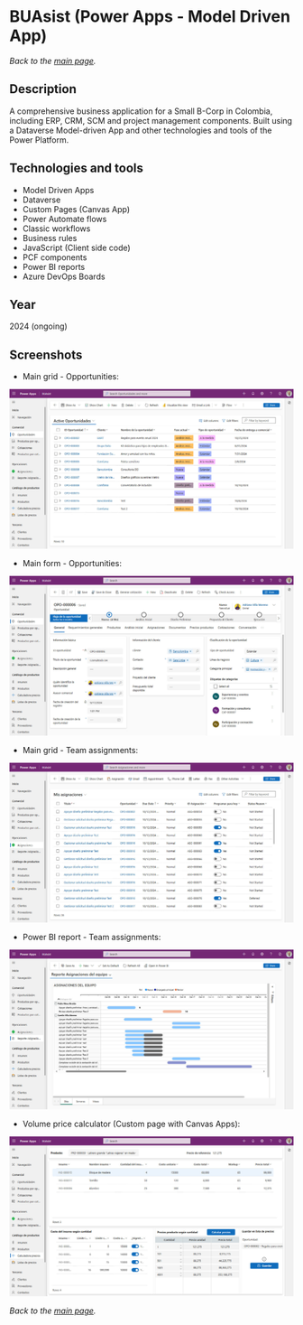 # BUAsist (Power Apps - Model Driven App)

*Back to the [main page](https://camilovillam.github.io/).*

## Description

A comprehensive business application for a Small B-Corp in Colombia, including ERP, CRM, SCM and project management components. Built using a Dataverse Model-driven App and other technologies and tools of the Power Platform.

## Technologies and tools

- Model Driven Apps
- Dataverse
- Custom Pages (Canvas App)
- Power Automate flows
- Classic workflows
- Business rules
- JavaScript (Client side code)
- PCF components
- Power BI reports
- Azure DevOps Boards

## Year

2024 (ongoing)

## Screenshots

- Main grid - Opportunities:

![BUAsist - Model-Driven App - Main grid opportunities](https://raw.githubusercontent.com/camilovillam/camilovillam.github.io/refs/heads/main/assets/img/projects/BUAsist_01.jpg)


- Main form - Opportunities:

![BUAsist - Model-Driven App - Main form Opportunities](https://raw.githubusercontent.com/camilovillam/camilovillam.github.io/refs/heads/main/assets/img/projects/BUAsist_02.jpg)


- Main grid - Team assignments:

![BUAsist - Model-Driven App - Main grid Team tasks](https://raw.githubusercontent.com/camilovillam/camilovillam.github.io/refs/heads/main/assets/img/projects/BUAsist_03.jpg)


- Power BI report - Team assignments:

![Screenshot BUAsist - Model-Driven App - Power BI report Team tasks](https://raw.githubusercontent.com/camilovillam/camilovillam.github.io/refs/heads/main/assets/img/projects/BUAsist_04.jpg)


- Volume price calculator (Custom page with Canvas Apps):

![Screenshot BUAsist - Model-Driven App - Custom Page (Canvas app)](https://raw.githubusercontent.com/camilovillam/camilovillam.github.io/refs/heads/main/assets/img/projects/BUAsist_05.jpg)


*Back to the [main page](https://camilovillam.github.io/).*
